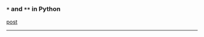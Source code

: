 ### <code>*</code> and <code>**</code> in Python
[post](https://stackoverflow.com/questions/21809112/what-does-tuple-and-dict-means-in-python)

---
